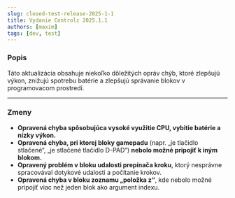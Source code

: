 ```yaml
---
slug: closed-test-release-2025-1-1
title: Vydanie Controlz 2025.1.1
authors: [maxim]
tags: [dev, test]
---
```


### Popis

Táto aktualizácia obsahuje niekoľko dôležitých opráv chýb, ktoré zlepšujú výkon, znižujú spotrebu batérie a zlepšujú správanie blokov v programovacom prostredí.

<!-- truncate -->
---

### Zmeny

- **Opravená chyba spôsobujúca vysoké využitie CPU, vybitie batérie a nízky výkon.**
- **Opravená chyba, pri ktorej bloky gamepadu** (napr. „je tlačidlo stlačené“, „je stlačené tlačidlo D-PAD“) **nebolo možné pripojiť k iným blokom.**
- **Opravený problém v bloku udalosti prepínača kroku**, ktorý nesprávne spracovával dotykové udalosti a počítanie krokov.
- **Opravená chyba v bloku zoznamu „položka z“**, kde nebolo možné pripojiť viac než jeden blok ako argument indexu.
